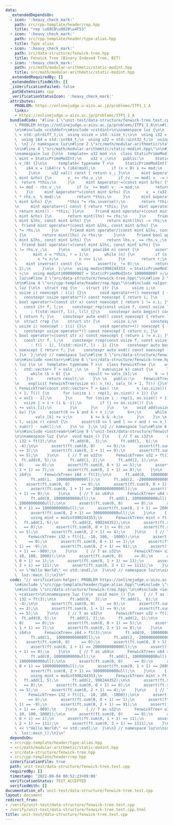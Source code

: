 ```yaml
---
data:
  _extendedDependsOn:
  - icon: ':heavy_check_mark:'
    path: src/cpp-template/header/rep.hpp
    title: "rep \u69CB\u9020\u4F53"
  - icon: ':heavy_check_mark:'
    path: src/cpp-template/header/type-alias.hpp
    title: Type alias
  - icon: ':heavy_check_mark:'
    path: src/data-structure/fenwick-tree.hpp
    title: Fenwick Tree (Binary Indexed Tree, BIT)
  - icon: ':heavy_check_mark:'
    path: src/math/modular-arithmetic/static-modint.hpp
    title: src/math/modular-arithmetic/static-modint.hpp
  _extendedRequiredBy: []
  _extendedVerifiedWith: []
  _isVerificationFailed: false
  _pathExtension: cpp
  _verificationStatusIcon: ':heavy_check_mark:'
  attributes:
    PROBLEM: https://onlinejudge.u-aizu.ac.jp/problems/ITP1_1_A
    links:
    - https://onlinejudge.u-aizu.ac.jp/problems/ITP1_1_A
  bundledCode: "#line 1 \"unit-test/data-structure/fenwick-tree.test.cpp\"\n// verification-helper:\
    \ PROBLEM https://onlinejudge.u-aizu.ac.jp/problems/ITP1_1_A\n\n#line 2 \"src/cpp-template/header/type-alias.hpp\"\
    \n\n#include <cstddef>\n#include <cstdint>\n\nnamespace luz {\n\n  using isize\
    \ = std::ptrdiff_t;\n  using usize = std::size_t;\n\n  using i32 = std::int32_t;\n\
    \  using i64 = std::int64_t;\n  using u32 = std::uint32_t;\n  using u64 = std::uint64_t;\n\
    \  \n} // namespace luz\n#line 2 \"src/math/modular-arithmetic/static-modint.hpp\"\
    \n\n#line 4 \"src/math/modular-arithmetic/static-modint.hpp\"\n\n#include <cassert>\n\
    \nnamespace luz {\n\n  template< u32 mod >\n  class StaticPrimeModInt {\n    using\
    \ mint = StaticPrimeModInt;\n    u32 v_;\n\n   public:\n     StaticPrimeModInt():\
    \ v_(0) {}\n\n     template< typename T >\n     StaticPrimeModInt(T v) {\n   \
    \    i64 x = (i64)(v % (i64)mod);\n       if (x < 0) x += mod;\n       v_ = (u32)x;\n\
    \     }\n\n     u32 val() const { return v_; }\n\n     mint &operator+=(const\
    \ mint &rhs) {\n       v_ += rhs.v_;\n       if (v_ >= mod) v_ -= mod;\n     \
    \  return *this;\n     }\n     mint &operator-=(const mint &rhs) {\n       v_\
    \ += mod - rhs.v_;\n       if (v_ >= mod) v_ -= mod;\n       return *this;\n \
    \    }\n     mint &operator*=(const mint &rhs) {\n       v_ = (u32)(u64(1) * v_\
    \ * rhs.v_ % mod);\n       return *this;\n     }\n     mint &operator/=(const\
    \ mint &rhs) {\n       *this *= rhs.inverse();\n       return *this;\n     }\n\
    \n     mint operator+() const { return *this; }\n     mint operator-() const {\
    \ return mint() - *this; }\n\n     friend mint operator+(const mint &lhs, const\
    \ mint &rhs) {\n       return mint(lhs) += rhs;\n     }\n     friend mint operator-(const\
    \ mint &lhs, const mint &rhs) {\n       return mint(lhs) -= rhs;\n     }\n   \
    \  friend mint operator*(const mint &lhs, const mint &rhs) {\n       return mint(lhs)\
    \ *= rhs;\n     }\n     friend mint operator/(const mint &lhs, const mint &rhs)\
    \ {\n       return mint(lhs) /= rhs;\n     }\n\n     friend bool operator==(const\
    \ mint &lhs, const mint &rhs) {\n       return lhs.v_ == rhs.v_;\n     }\n   \
    \  friend bool operator!=(const mint &lhs, const mint &rhs) {\n       return lhs.v_\
    \ != rhs.v_;\n     }\n\n     mint pow(i64 n) const {\n       assert(0 <= n);\n\
    \       mint x = *this, r = 1;\n       while (n) {\n         if (n & 1) r *= x;\n\
    \         x *= x;\n         n >>= 1;\n       }\n       return r;\n     }\n\n \
    \    mint inverse() const {\n       assert(v_ != 0);\n       return pow(mod -\
    \ 2);\n     }\n\n  };\n\n  using modint998244353  = StaticPrimeModInt< 998244353\
    \ >;\n  using modint1000000007 = StaticPrimeModInt< 1000000007 >;\n\n} // namespace\
    \ luz\n#line 2 \"src/data-structure/fenwick-tree.hpp\"\n\n#line 2 \"src/cpp-template/header/rep.hpp\"\
    \n\n#line 4 \"src/cpp-template/header/rep.hpp\"\n\n#include <algorithm>\n\nnamespace\
    \ luz {\n\n  struct rep {\n    struct itr {\n      usize i;\n      constexpr itr(const\
    \ usize i) noexcept : i(i) {}\n      void operator++() noexcept { ++i; }\n   \
    \   constexpr usize operator*() const noexcept { return i; }\n      constexpr\
    \ bool operator!=(const itr x) const noexcept { return i != x.i; }\n    };\n \
    \   const itr f, l;\n    constexpr rep(const usize f, const usize l) noexcept\n\
    \      : f(std::min(f, l)), l(l) {}\n    constexpr auto begin() const noexcept\
    \ { return f; }\n    constexpr auto end() const noexcept { return l; }\n  };\n\
    \n  struct rrep {\n    struct itr {\n      usize i;\n      constexpr itr(const\
    \ usize i) noexcept : i(i) {}\n      void operator++() noexcept { --i; }\n   \
    \   constexpr usize operator*() const noexcept { return i; }\n      constexpr\
    \ bool operator!=(const itr x) const noexcept { return i != x.i; }\n    };\n \
    \   const itr f, l;\n    constexpr rrep(const usize f, const usize l) noexcept\n\
    \      : f(l - 1), l(std::min(f, l) - 1) {}\n    constexpr auto begin() const\
    \ noexcept { return f; }\n    constexpr auto end() const noexcept { return l;\
    \ }\n  };\n\n} // namespace luz\n#line 5 \"src/data-structure/fenwick-tree.hpp\"\
    \n\n#include <vector>\n#line 8 \"src/data-structure/fenwick-tree.hpp\"\n\nnamespace\
    \ luz {\n \n  template< typename T >\n  class FenwickTree {\n    usize n_;\n \
    \   std::vector< T > vals_;\n \n    T sum(usize k) const {\n      T result(0);\n\
    \      while (k > 0) {\n        result += vals_[k];\n        k -= k & -k;\n  \
    \    }\n      return result;\n    }\n \n   public:\n    FenwickTree() = default;\n\
    \n    explicit FenwickTree(usize n): n_(n), vals_(n + 1, T()) {}\n\n    explicit\
    \ FenwickTree(const std::vector< T > &as) :\n        n_(as.size()), vals_(as.size()\
    \ + 1, T()) {\n      for (usize i : rep(1, as.size() + 1)) {\n        vals_[i]\
    \ = as[i - 1];\n      }\n      for (usize i : rep(1, as.size() + 1)) {\n     \
    \   usize j = i + (i & -i);\n        if (j <= as.size()) {\n          vals_[j]\
    \ += vals_[i];\n        }\n      }\n    }\n    \n    void add(usize k, const T\
    \ &v) {\n      assert(0 <= k and k < n_);\n      k++;\n      while (k <= n_) {\n\
    \        vals_[k] += v;\n        k += k & -k;\n      }\n    }\n \n    T sum(usize\
    \ l, usize r) const {\n      assert(0 <= l and l <= r and r <= n_);\n      return\
    \ sum(r) - sum(l);\n    }\n \n  };\n \n} // namespace luz\n#line 6 \"unit-test/data-structure/fenwick-tree.test.cpp\"\
    \n\n#include <iostream>\n#line 9 \"unit-test/data-structure/fenwick-tree.test.cpp\"\
    \n\nnamespace luz {\n\n  void main_() {\n    { // T as i32\n      FenwickTree<\
    \ i32 > ft(3);\n\n      ft.add(0,  3);\n      ft.add(1,  6);\n      ft.add(2,\
    \ -4);\n\n      assert(ft.sum(0, 0)     == 0);\n      assert(ft.sum(0, 0 + 1)\
    \ == 3);\n      assert(ft.sum(0, 1 + 1) == 9);\n      assert(ft.sum(0, 2 + 1)\
    \ == 5);\n    }\n\n    { // T as u32\n      FenwickTree< u32 > ft(3);\n\n    \
    \  ft.add(0, 5);\n      ft.add(1, 2);\n      ft.add(2, 1);\n\n      assert(ft.sum(0,\
    \ 0)     == 0);\n      assert(ft.sum(0, 0 + 1) == 5);\n      assert(ft.sum(0,\
    \ 1 + 1) == 7);\n      assert(ft.sum(0, 2 + 1) == 8);\n    }\n\n    { // T as\
    \ i64\n      FenwickTree< i64 > ft(3);\n\n      ft.add(0,  1000000000000ll);\n\
    \      ft.add(1,  1000000000000ll);\n      ft.add(2, -2000000000000ll);\n\n  \
    \    assert(ft.sum(0, 0)     == 0);\n      assert(ft.sum(0, 0 + 1) == 1000000000000ll);\n\
    \      assert(ft.sum(0, 1 + 1) == 2000000000000ll);\n      assert(ft.sum(0, 2\
    \ + 1) == 0);\n    }\n\n    { // T as u64\n      FenwickTree< u64 > ft(3);\n\n\
    \      ft.add(0, 10000000000ull);\n      ft.add(1, 10000000000ull);\n      ft.add(2,\
    \ 10000000000ull);\n\n      assert(ft.sum(0, 0)     == 0);\n      assert(ft.sum(0,\
    \ 0 + 1) == 10000000000ull);\n      assert(ft.sum(0, 1 + 1) == 20000000000ull);\n\
    \      assert(ft.sum(0, 2 + 1) == 30000000000ull);\n    }\n\n    { // T as ModInt\n\
    \      using mint = modint998244353;\n      FenwickTree< mint > ft(3);\n\n   \
    \   ft.add(1, 5);\n      ft.add(2, 998244352);\n\n      assert(ft.sum(0, 0)  \
    \   == 0);\n      assert(ft.sum(0, 0 + 1) == 0);\n      assert(ft.sum(0, 1 + 1)\
    \ == 5);\n      assert(ft.sum(0, 2 + 1) == 4);\n    }\n\n    { // T as i32\n \
    \     FenwickTree< i32 > ft({1, -10, 100, -1000});\n\n      assert(ft.sum(0, 0)\
    \     == 0);\n      assert(ft.sum(0, 0 + 1) == 1);\n      assert(ft.sum(0, 1 +\
    \ 1) == -9);\n      assert(ft.sum(0, 2 + 1) == 91);\n      assert(ft.sum(0, 3\
    \ + 1) == -909);\n    }\n\n    { // T as u32\n      FenwickTree< u32 > ft({1,\
    \ 10, 100, 1000});\n\n      assert(ft.sum(0, 0)     == 0);\n      assert(ft.sum(0,\
    \ 0 + 1) == 1);\n      assert(ft.sum(0, 1 + 1) == 11);\n      assert(ft.sum(0,\
    \ 2 + 1) == 111);\n      assert(ft.sum(0, 3 + 1) == 1111);\n    }\n\n    std::cout\
    \ << \"Hello World\" << std::endl;\n  }\n\n} // namespace luz\n\nint main() {\n\
    \  luz::main_();\n}\n"
  code: "// verification-helper: PROBLEM https://onlinejudge.u-aizu.ac.jp/problems/ITP1_1_A\n\
    \n#include \"src/cpp-template/header/type-alias.hpp\"\n#include \"src/math/modular-arithmetic/static-modint.hpp\"\
    \n#include \"src/data-structure/fenwick-tree.hpp\"\n\n#include <iostream>\n#include\
    \ <cassert>\n\nnamespace luz {\n\n  void main_() {\n    { // T as i32\n      FenwickTree<\
    \ i32 > ft(3);\n\n      ft.add(0,  3);\n      ft.add(1,  6);\n      ft.add(2,\
    \ -4);\n\n      assert(ft.sum(0, 0)     == 0);\n      assert(ft.sum(0, 0 + 1)\
    \ == 3);\n      assert(ft.sum(0, 1 + 1) == 9);\n      assert(ft.sum(0, 2 + 1)\
    \ == 5);\n    }\n\n    { // T as u32\n      FenwickTree< u32 > ft(3);\n\n    \
    \  ft.add(0, 5);\n      ft.add(1, 2);\n      ft.add(2, 1);\n\n      assert(ft.sum(0,\
    \ 0)     == 0);\n      assert(ft.sum(0, 0 + 1) == 5);\n      assert(ft.sum(0,\
    \ 1 + 1) == 7);\n      assert(ft.sum(0, 2 + 1) == 8);\n    }\n\n    { // T as\
    \ i64\n      FenwickTree< i64 > ft(3);\n\n      ft.add(0,  1000000000000ll);\n\
    \      ft.add(1,  1000000000000ll);\n      ft.add(2, -2000000000000ll);\n\n  \
    \    assert(ft.sum(0, 0)     == 0);\n      assert(ft.sum(0, 0 + 1) == 1000000000000ll);\n\
    \      assert(ft.sum(0, 1 + 1) == 2000000000000ll);\n      assert(ft.sum(0, 2\
    \ + 1) == 0);\n    }\n\n    { // T as u64\n      FenwickTree< u64 > ft(3);\n\n\
    \      ft.add(0, 10000000000ull);\n      ft.add(1, 10000000000ull);\n      ft.add(2,\
    \ 10000000000ull);\n\n      assert(ft.sum(0, 0)     == 0);\n      assert(ft.sum(0,\
    \ 0 + 1) == 10000000000ull);\n      assert(ft.sum(0, 1 + 1) == 20000000000ull);\n\
    \      assert(ft.sum(0, 2 + 1) == 30000000000ull);\n    }\n\n    { // T as ModInt\n\
    \      using mint = modint998244353;\n      FenwickTree< mint > ft(3);\n\n   \
    \   ft.add(1, 5);\n      ft.add(2, 998244352);\n\n      assert(ft.sum(0, 0)  \
    \   == 0);\n      assert(ft.sum(0, 0 + 1) == 0);\n      assert(ft.sum(0, 1 + 1)\
    \ == 5);\n      assert(ft.sum(0, 2 + 1) == 4);\n    }\n\n    { // T as i32\n \
    \     FenwickTree< i32 > ft({1, -10, 100, -1000});\n\n      assert(ft.sum(0, 0)\
    \     == 0);\n      assert(ft.sum(0, 0 + 1) == 1);\n      assert(ft.sum(0, 1 +\
    \ 1) == -9);\n      assert(ft.sum(0, 2 + 1) == 91);\n      assert(ft.sum(0, 3\
    \ + 1) == -909);\n    }\n\n    { // T as u32\n      FenwickTree< u32 > ft({1,\
    \ 10, 100, 1000});\n\n      assert(ft.sum(0, 0)     == 0);\n      assert(ft.sum(0,\
    \ 0 + 1) == 1);\n      assert(ft.sum(0, 1 + 1) == 11);\n      assert(ft.sum(0,\
    \ 2 + 1) == 111);\n      assert(ft.sum(0, 3 + 1) == 1111);\n    }\n\n    std::cout\
    \ << \"Hello World\" << std::endl;\n  }\n\n} // namespace luz\n\nint main() {\n\
    \  luz::main_();\n}\n"
  dependsOn:
  - src/cpp-template/header/type-alias.hpp
  - src/math/modular-arithmetic/static-modint.hpp
  - src/data-structure/fenwick-tree.hpp
  - src/cpp-template/header/rep.hpp
  isVerificationFile: true
  path: unit-test/data-structure/fenwick-tree.test.cpp
  requiredBy: []
  timestamp: '2022-08-04 00:52:23+09:00'
  verificationStatus: TEST_ACCEPTED
  verifiedWith: []
documentation_of: unit-test/data-structure/fenwick-tree.test.cpp
layout: document
redirect_from:
- /verify/unit-test/data-structure/fenwick-tree.test.cpp
- /verify/unit-test/data-structure/fenwick-tree.test.cpp.html
title: unit-test/data-structure/fenwick-tree.test.cpp
---
```

